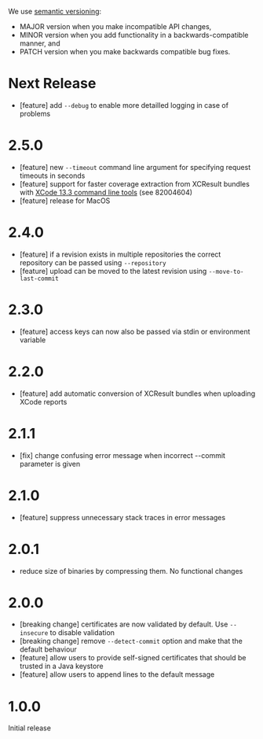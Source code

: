 We use [semantic versioning](http://semver.org/):

- MAJOR version when you make incompatible API changes,
- MINOR version when you add functionality in a backwards-compatible manner, and
- PATCH version when you make backwards compatible bug fixes.

# Next Release

- [feature] add `--debug` to enable more detailled logging in case of problems

# 2.5.0

- [feature] new `--timeout` command line argument for specifying request timeouts in seconds
- [feature] support for faster coverage extraction from XCResult bundles with [XCode 13.3 command line tools](https://developer.apple.com/documentation/xcode-release-notes/xcode-13_3-release-notes) (see 82004604)
- [feature] release for MacOS

# 2.4.0

- [feature] if a revision exists in multiple repositories the correct repository can be passed using `--repository`
- [feature] upload can be moved to the latest revision using `--move-to-last-commit`

# 2.3.0

- [feature] access keys can now also be passed via stdin or environment variable

# 2.2.0

- [feature] add automatic conversion of XCResult bundles when uploading XCode reports

# 2.1.1

- [fix] change confusing error message when incorrect --commit parameter is given

# 2.1.0

- [feature] suppress unnecessary stack traces in error messages

# 2.0.1

- reduce size of binaries by compressing them. No functional changes

# 2.0.0

- [breaking change] certificates are now validated by default. Use `--insecure` to disable validation
- [breaking change] remove `--detect-commit` option and make that the default behaviour
- [feature] allow users to provide self-signed certificates that should be trusted in a Java keystore
- [feature] allow users to append lines to the default message

# 1.0.0

Initial release

